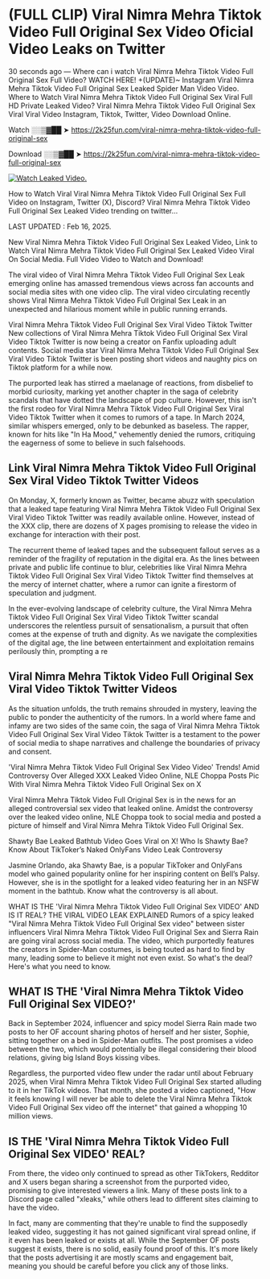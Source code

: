 # (FULL CLIP) Viral Nimra Mehra Tiktok Video Full Original Sex Video Oficial Video Leaks on Twitter

30 seconds ago — Where can i watch Viral Nimra Mehra Tiktok Video Full Original Sex Full Video? WATCH HERE! +(UPDATE)~ Instagram Viral Nimra Mehra Tiktok Video Full Original Sex Leaked Spider Man Video Video. Where to Watch Viral Nimra Mehra Tiktok Video Full Original Sex Viral Full HD Private Leaked Video? Viral Nimra Mehra Tiktok Video Full Original Sex Viral Viral Video Instagram, Tiktok, Twitter, Video Download Online.

Watch ░░▒▓██ ➤ https://2k25fun.com/viral-nimra-mehra-tiktok-video-full-original-sex

Download ░░▒▓██ ➤ https://2k25fun.com/viral-nimra-mehra-tiktok-video-full-original-sex

[![Watch Leaked Video.](https://miro.medium.com/v2/resize:fit:828/format:webp/1*cilzJN44JGOrTw9NJCrNHA.gif "Watch Leaked Video")](https://2k25fun.com/viral-nimra-mehra-tiktok-video-full-original-sex)

How to Watch Viral Viral Nimra Mehra Tiktok Video Full Original Sex Full Video on Instagram, Twitter (X), Discord? Viral Nimra Mehra Tiktok Video Full Original Sex Leaked Video trending on twitter...

LAST UPDATED : Feb 16, 2025.

New Viral Nimra Mehra Tiktok Video Full Original Sex Leaked Video, Link to Watch Viral Nimra Mehra Tiktok Video Full Original Sex Leaked Video Viral On Social Media. Full Video Video to Watch and Download!

The viral video of Viral Nimra Mehra Tiktok Video Full Original Sex Leak emerging online has amassed tremendous views across fan accounts and social media sites with one video clip. The viral video circulating recently shows Viral Nimra Mehra Tiktok Video Full Original Sex Leak in an unexpected and hilarious moment while in public running errands.

Viral Nimra Mehra Tiktok Video Full Original Sex Viral Video Tiktok Twitter New collections of Viral Nimra Mehra Tiktok Video Full Original Sex Viral Video Tiktok Twitter is now being a creator on Fanfix uploading adult contents. Social media star Viral Nimra Mehra Tiktok Video Full Original Sex Viral Video Tiktok Twitter is been posting short videos and naughty pics on Tiktok platform for a while now.

The purported leak has stirred a maelanage of reactions, from disbelief to morbid curiosity, marking yet another chapter in the saga of celebrity scandals that have dotted the landscape of pop culture. However, this isn't the first rodeo for Viral Nimra Mehra Tiktok Video Full Original Sex Viral Video Tiktok Twitter when it comes to rumors of a tape. In March 2024, similar whispers emerged, only to be debunked as baseless. The rapper, known for hits like "In Ha Mood," vehemently denied the rumors, critiquing the eagerness of some to believe in such falsehoods.

## Link Viral Nimra Mehra Tiktok Video Full Original Sex Viral Video Tiktok Twitter Videos

On Monday, X, formerly known as Twitter, became abuzz with speculation that a leaked tape featuring Viral Nimra Mehra Tiktok Video Full Original Sex Viral Video Tiktok Twitter was readily available online. However, instead of the XXX clip, there are dozens of X pages promising to release the video in exchange for interaction with their post.

The recurrent theme of leaked tapes and the subsequent fallout serves as a reminder of the fragility of reputation in the digital era. As the lines between private and public life continue to blur, celebrities like Viral Nimra Mehra Tiktok Video Full Original Sex Viral Video Tiktok Twitter find themselves at the mercy of internet chatter, where a rumor can ignite a firestorm of speculation and judgment.

In the ever-evolving landscape of celebrity culture, the Viral Nimra Mehra Tiktok Video Full Original Sex Viral Video Tiktok Twitter scandal underscores the relentless pursuit of sensationalism, a pursuit that often comes at the expense of truth and dignity. As we navigate the complexities of the digital age, the line between entertainment and exploitation remains perilously thin, prompting a re

##  Viral Nimra Mehra Tiktok Video Full Original Sex Viral Video Tiktok Twitter Videos

As the situation unfolds, the truth remains shrouded in mystery, leaving the public to ponder the authenticity of the rumors. In a world where fame and infamy are two sides of the same coin, the saga of Viral Nimra Mehra Tiktok Video Full Original Sex Viral Video Tiktok Twitter is a testament to the power of social media to shape narratives and challenge the boundaries of privacy and consent.

'Viral Nimra Mehra Tiktok Video Full Original Sex Video Video' Trends! Amid Controversy Over Alleged XXX Leaked Video Online, NLE Choppa Posts Pic With Viral Nimra Mehra Tiktok Video Full Original Sex on X

Viral Nimra Mehra Tiktok Video Full Original Sex is in the news for an alleged controversial sex video that leaked online. Amidst the controversy over the leaked video online, NLE Choppa took to social media and posted a picture of himself and Viral Nimra Mehra Tiktok Video Full Original Sex.

Shawty Bae Leaked Bathtub Video Goes Viral on X! Who Is Shawty Bae? Know About TikToker’s Naked OnlyFans Video Leak Controversy

Jasmine Orlando, aka Shawty Bae, is a popular TikToker and OnlyFans model who gained popularity online for her inspiring content on Bell’s Palsy. However, she is in the spotlight for a leaked video featuring her in an NSFW moment in the bathtub. Know what the controversy is all about.

WHAT IS THE 'Viral Nimra Mehra Tiktok Video Full Original Sex VIDEO' AND IS IT REAL? THE VIRAL VIDEO LEAK EXPLAINED Rumors of a spicy leaked "Viral Nimra Mehra Tiktok Video Full Original Sex video" between sister influencers Viral Nimra Mehra Tiktok Video Full Original Sex and Sierra Rain are going viral across social media. The video, which purportedly features the creators in Spider-Man costumes, is being touted as hard to find by many, leading some to believe it might not even exist. So what's the deal? Here's what you need to know.

## WHAT IS THE 'Viral Nimra Mehra Tiktok Video Full Original Sex VIDEO?'

Back in September 2024, influencer and spicy model Sierra Rain made two posts to her OF account sharing photos of herself and her sister, Sophie, sitting together on a bed in Spider-Man outfits. The post promises a video between the two, which would potentially be illegal considering their blood relations, giving big Island Boys kissing vibes.

Regardless, the purported video flew under the radar until about February 2025, when Viral Nimra Mehra Tiktok Video Full Original Sex started alluding to it in her TikTok videos. That month, she posted a video captioned, "How it feels knowing I will never be able to delete the Viral Nimra Mehra Tiktok Video Full Original Sex video off the internet" that gained a whopping 10 million views.

## IS THE 'Viral Nimra Mehra Tiktok Video Full Original Sex VIDEO' REAL?

From there, the video only continued to spread as other TikTokers, Redditor and X users began sharing a screenshot from the purported video, promising to give interested viewers a link. Many of these posts link to a Discord page called "xleaks," while others lead to different sites claiming to have the video.

In fact, many are commenting that they're unable to find the supposedly leaked video, suggesting it has not gained significant viral spread online, if it even has been leaked or exists at all. While the September OF posts suggest it exists, there is no solid, easily found proof of this. It's more likely that the posts advertising it are mostly scams and engagement bait, meaning you should be careful before you click any of those links.